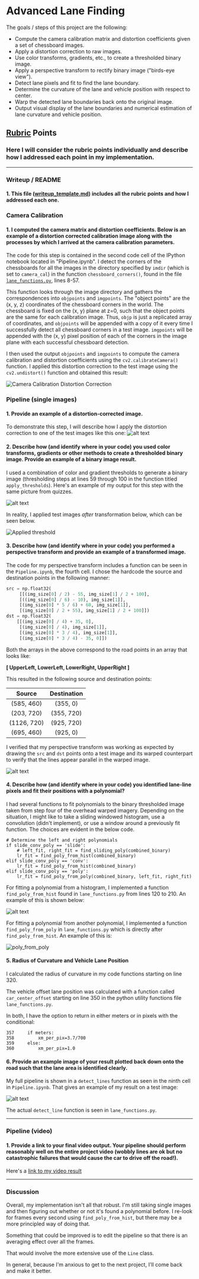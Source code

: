 # Advanced Lane Finding

The goals / steps of this project are the following:

* Compute the camera calibration matrix and distortion coefficients given a set of chessboard images.
* Apply a distortion correction to raw images.
* Use color transforms, gradients, etc., to create a thresholded binary image.
* Apply a perspective transform to rectify binary image ("birds-eye view").
* Detect lane pixels and fit to find the lane boundary.
* Determine the curvature of the lane and vehicle position with respect to center.
* Warp the detected lane boundaries back onto the original image.
* Output visual display of the lane boundaries and numerical estimation of lane curvature and vehicle position.

[//]: # (Image References)

[cam-calibration]: ./examples/cam-calibration/cam-calibration.png "Camera Calibration"
[image2]: ./examples/undistorted_example.png "Road Transformed"
[image3]: ./examples/color_thresholds.png "Binary Example"
[image4]: ./examples/blue_lines_on_road.png "Warp Example"
[image5]: ./examples/poly-boxes.png "Fit Visual"
[image6]: ./examples/example_image.png "Output"
[video1]: ./project_video.mp4 "Video"

## [Rubric](https://review.udacity.com/#!/rubrics/571/view) Points

### Here I will consider the rubric points individually and describe how I addressed each point in my implementation.  

---

### Writeup / README

#### 1. This file ([writeup_template.md](writeup_template.md)) includes all the rubric points and how I addressed each one.  

### Camera Calibration

#### 1. I computed the camera matrix and distortion coefficients. Below is an example of a distortion corrected calibration image along with the processes by which I arrived at the camera calibration parameters.

The code for this step is contained in the second code cell of the IPython notebook located in "Pipeline.ipynb". I detect the corners of the chessboards for all the images in the directory specified by `imdir` (which is set to `camera_cal`) in the function `chessboard_corners()`, found in the file [`lane_functions.py`](lane_functions.py), lines 8-57.

This function looks through the image directory and gathers the correspondences into `objpoints` and `imgpoints`. The "object points" are the (x, y, z) coordinates of the chessboard corners in the world. The chessboard is fixed on the (x, y) plane at z=0, such that the object points are the same for each calibration image.  Thus, `objp` is just a replicated array of coordinates, and `objpoints` will be appended with a copy of it every time I successfully detect all chessboard corners in a test image.  `imgpoints` will be appended with the (x, y) pixel position of each of the corners in the image plane with each successful chessboard detection.  

I then used the output `objpoints` and `imgpoints` to compute the camera calibration and distortion coefficients using the `cv2.calibrateCamera()` function.  I applied this distortion correction to the test image using the `cv2.undistort()` function and obtained this result: 

![Camera Calibration Distortion Correction][cam-calibration]

### Pipeline (single images)

#### 1. Provide an example of a distortion-corrected image.

To demonstrate this step, I will describe how I apply the distortion correction to one of the test images like this one:
![alt text][image2]

#### 2. Describe how (and identify where in your code) you used color transforms, gradients or other methods to create a thresholded binary image.  Provide an example of a binary image result.

I used a combination of color and gradient thresholds to generate a binary image (thresholding steps at lines 59 through 100 in the function titled `apply_thresholds`).  Here's an example of my output for this step with the same picture from quizzes.

![alt text][image3]

In reality, I applied test images *after* transformation below, which can be seen below.

![Applied threshold](examples/color_thresholds_overhead.png)

#### 3. Describe how (and identify where in your code) you performed a perspective transform and provide an example of a transformed image.

The code for my perspective transform includes a function can be seen in the `Pipeline.ipynb`, the fourth cell.	  I chose the hardcode the source and destination points in the following manner:

```python
src = np.float32(
     [[(img_size[0] / 2) - 55, img_size[1] / 2 + 100],
     [((img_size[0] / 6) - 10), img_size[1]],
     [(img_size[0] * 5 / 6) + 60, img_size[1]],
     [(img_size[0] / 2 + 55), img_size[1] / 2 + 100]])
dst = np.float32(
    [[(img_size[0] / 4) + 35, 0],
     [(img_size[0] / 4), img_size[1]],
     [(img_size[0] * 3 / 4), img_size[1]],
     [(img_size[0] * 3 / 4) - 35, 0]])
```

Both the arrays in the above correspond to the road points in an array that looks like:

**[ UpperLeft, LowerLeft, LowerRight, UpperRight ]**


This resulted in the following source and destination points:

| Source        | Destination   | 
|:-------------:|:-------------:| 
| (585, 460)      | (355, 0)        | 
| (203, 720)      | (355, 720)      |
| (1126, 720)     | (925, 720)      |
| (695, 460)      | (925, 0)        |


I verified that my perspective transform was working as expected by drawing the `src` and `dst` points onto a test image and its warped counterpart to verify that the lines appear parallel in the warped image.

![alt text][image4]

#### 4. Describe how (and identify where in your code) you identified lane-line pixels and fit their positions with a polynomial?

I had several functions to fit polynomials to the binary thresholded image taken from step four of the overhead warped imagery. Depending on the situation, I might like to take a sliding windowed histogram, use a convolution (didn't implement), or use a window around a previously fit function. The choices are evident in the below code.

```
# Determine the left and right polynomials
if slide_conv_poly == 'slide':
    # left_fit, right_fit = find_sliding_poly(combined_binary)
    lr_fit = find_poly_from_hist(combined_binary)
elif slide_conv_poly == 'conv':
    lr_fit = find_poly_from_hist(combined_binary)
elif slide_conv_poly == 'poly':
    lr_fit = find_poly_from_poly(combined_binary, left_fit, right_fit)
```

For fitting a polynomial from a histogram, I implemented a function `find_poly_from_hist` found in `lane_functions.py` from lines 120 to 210. An example of this is shown below:

![alt text][image5]

For fitting a polynomial from another polynomial, I implemented a function `find_poly_from_poly` in `lane_functions.py` which is directly after `find_poly_from_hist`. An example of this is:

![poly_from_poly](examples/poly_from_poly.png)

#### 5. Radius of Curvature and Vehicle Lane Position

I calculated the radius of curvature in my code functions starting on line 320.

The vehicle offset lane position was calculated with a function called `car_center_offset` starting on line 350 in the python utility functions file `lane_functions.py`. 

In both, I have the option to return in either meters or in pixels with the conditional:

```
357     if meters:
358         xm_per_pix=3.7/700
359     else:
360         xm_per_pix=1.0
```

#### 6. Provide an example image of your result plotted back down onto the road such that the lane area is identified clearly.

My full pipeline is shown in a `detect_lines` function as seen in  the ninth cell in `Pipeline.ipynb`. That gives an example of my result on a test image:

![alt text][image6]

The actual `detect_line` function is seen in `lane_functions.py`.

---

### Pipeline (video)

#### 1. Provide a link to your final video output.  Your pipeline should perform reasonably well on the entire project video (wobbly lines are ok but no catastrophic failures that would cause the car to drive off the road!).

Here's a [link to my video result](output_videos/project_video_output.mp4)

---

### Discussion

Overall, my implementation isn't all that robust. I'm still taking single images and then figuring out whether or not it's found a polynomial before. I re-look for frames every second using `find_poly_from_hist`, but there may be a more principled way of doing that.

Something that could be improved is to edit the pipeline so that there is an averaging effect over all the frames. 

That would involve the more extensive use of the `Line` class.

In general, because I'm anxious to get to the next project, I'll come back and make it better.